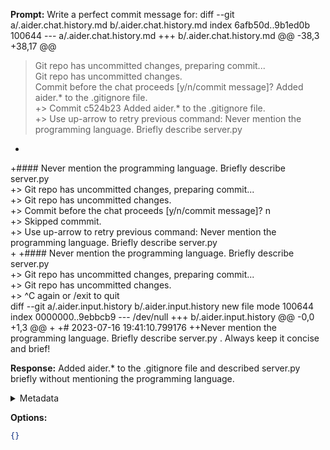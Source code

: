 **Prompt:**
Write a perfect commit message for: diff --git a/.aider.chat.history.md b/.aider.chat.history.md
index 6afb50d..9b1ed0b 100644
--- a/.aider.chat.history.md
+++ b/.aider.chat.history.md
@@ -38,3 +38,17 @@
 > Git repo has uncommitted changes, preparing commit...  
 > Git repo has uncommitted changes.  
 > Commit before the chat proceeds [y/n/commit message]? Added aider.* to the .gitignore file.  
+> Commit c524b23 Added aider.* to the .gitignore file.  
+> Use up-arrow to retry previous command: Never mention the programming language. Briefly describe server.py  
+
+#### Never mention the programming language. Briefly describe server.py  
+> Git repo has uncommitted changes, preparing commit...  
+> Git repo has uncommitted changes.  
+> Commit before the chat proceeds [y/n/commit message]? n  
+> Skipped commmit.  
+> Use up-arrow to retry previous command: Never mention the programming language. Briefly describe server.py  
+
+#### Never mention the programming language. Briefly describe server.py  
+> Git repo has uncommitted changes, preparing commit...  
+> Git repo has uncommitted changes.  
+> ^C again or /exit to quit  
diff --git a/.aider.input.history b/.aider.input.history
new file mode 100644
index 0000000..9ebbcb9
--- /dev/null
+++ b/.aider.input.history
@@ -0,0 +1,3 @@
+
+# 2023-07-16 19:41:10.799176
++Never mention the programming language. Briefly describe server.py
. Always keep it concise and brief!

**Response:**
Added aider.* to the .gitignore file and described server.py briefly without mentioning the programming language.

<details><summary>Metadata</summary>

- Duration: 1516 ms
- Datetime: 2023-07-16T18:42:13.214707
- Model: gpt-3.5-turbo-0613

</details>

**Options:**
```json
{}
```

